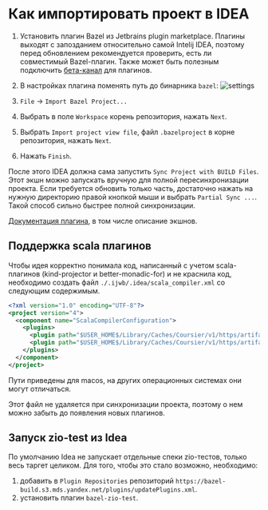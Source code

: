 # Как импортировать проект в IDEA

1. Установить плагин Bazel из Jetbrains plugin marketplace. Плагины выходят с запозданием относительно самой Intelij IDEA, поэтому перед обновлением рекомендуется проверить, есть ли совместимый Bazel-плагин. Также может быть полезным подключить [бета-канал](https://plugins.jetbrains.com/plugins/list?channel=beta) для плагинов.

2. В настройках плагина поменять путь до бинарника `bazel`:
![settings](settings.jpeg)
3. `File` -> `Import Bazel Project...`
4. Выбрать в поле `Workspace` корень репозитория, нажать `Next`.
5. Выбрать `Import project view file`, файл `.bazelproject` в корне репозитория, нажать `Next`.
6. Нажать `Finish`.

После этого IDEA должна сама запустить `Sync Project with BUILD Files`.
Этот экшн можно запускать вручную для полной пересинхронизации проекта.
Если требуется обновить только часть, достаточно нажать на нужную директорию правой кнопкой мыши и выбрать `Partial Sync ...`. Такой способ сильно быстрее полной синхронизации. 

[Документация плагина](https://ij.bazel.build/docs/bazel-plugin.html), в том числе описание экшнов.

## Поддержка scala плагинов

Чтобы идея корректно понимала код, написанный с учетом scala-плагинов (kind-projector и better-monadic-for) и не краснила код,
необходимо создать файл `./.ijwb/.idea/scala_compiler.xml` со следующим содержимым.

```xml
<?xml version="1.0" encoding="UTF-8"?>
<project version="4">
  <component name="ScalaCompilerConfiguration">
    <plugins>
      <plugin path="$USER_HOME$/Library/Caches/Coursier/v1/https/artifactory.yandex.net/public/org/typelevel/kind-projector_2.13.6/0.13.2/kind-projector_2.13.6-0.13.2.jar" />
      <plugin path="$USER_HOME$/Library/Caches/Coursier/v1/https/artifactory.yandex.net/public/com/olegpy/better-monadic-for_2.13/0.3.1/better-monadic-for_2.13-0.3.1.jar" />
    </plugins>
  </component>
</project>
```

Пути приведены для macos, на других операционных системах они могут отличаться.

Этот файл не удаляется при синхронизации проекта, поэтому о нем можно забыть до появления новых плагинов.

## Запуск zio-test из Idea

По умолчанию Idea не запускает отдельные спеки zio-тестов, только весь таргет целиком.
Для того, чтобы это стало возможно, необходимо:

1. добавить в `Plugin Repositories` репозиторий `https://bazel-build.s3.mds.yandex.net/plugins/updatePlugins.xml`.
2. установить плагин `bazel-zio-test`.
